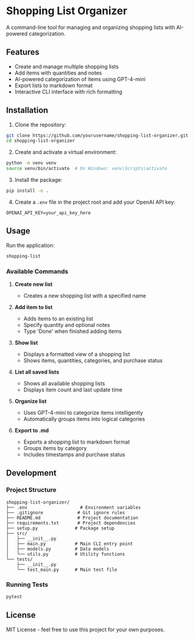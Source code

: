# Shopping List Organizer

A command-line tool for managing and organizing shopping lists with AI-powered categorization.

## Features

- Create and manage multiple shopping lists
- Add items with quantities and notes
- AI-powered categorization of items using GPT-4-mini
- Export lists to markdown format
- Interactive CLI interface with rich formatting

## Installation

1. Clone the repository:
```bash
git clone https://github.com/yourusername/shopping-list-organizer.git
cd shopping-list-organizer
```

2. Create and activate a virtual environment:
```bash
python -m venv venv
source venv/bin/activate  # On Windows: venv\Scripts\activate
```

3. Install the package:
```bash
pip install -e .
```

4. Create a `.env` file in the project root and add your OpenAI API key:
```
OPENAI_API_KEY=your_api_key_here
```

## Usage

Run the application:
```bash
shopping-list
```

### Available Commands

1. **Create new list**
   - Creates a new shopping list with a specified name

2. **Add item to list**
   - Adds items to an existing list
   - Specify quantity and optional notes
   - Type 'Done' when finished adding items

3. **Show list**
   - Displays a formatted view of a shopping list
   - Shows items, quantities, categories, and purchase status

4. **List all saved lists**
   - Shows all available shopping lists
   - Displays item count and last update time

5. **Organize list**
   - Uses GPT-4-mini to categorize items intelligently
   - Automatically groups items into logical categories

6. **Export to .md**
   - Exports a shopping list to markdown format
   - Groups items by category
   - Includes timestamps and purchase status

## Development

### Project Structure

```
shopping-list-organizer/
├── .env                    # Environment variables
├── .gitignore             # Git ignore rules
├── README.md              # Project documentation
├── requirements.txt       # Project dependencies
├── setup.py              # Package setup
├── src/
│   ├── __init__.py
│   ├── main.py           # Main CLI entry point
│   ├── models.py         # Data models
│   └── utils.py          # Utility functions
└── tests/
    ├── __init__.py
    └── test_main.py      # Main test file
```

### Running Tests

```bash
pytest
```

## License

MIT License - feel free to use this project for your own purposes. 